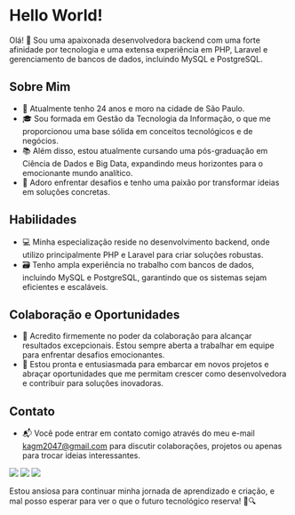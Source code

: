 # Hello World!

Olá! 👋 Sou uma apaixonada desenvolvedora backend com uma forte afinidade por tecnologia e uma extensa experiência em PHP, Laravel e gerenciamento de bancos de dados, incluindo MySQL e PostgreSQL.

## Sobre Mim

- 🔭 Atualmente tenho 24 anos e moro na cidade de São Paulo.
- 🎓 Sou formada em Gestão da Tecnologia da Informação, o que me proporcionou uma base sólida em conceitos tecnológicos e de negócios.
- 📚 Além disso, estou atualmente cursando uma pós-graduação em Ciência de Dados e Big Data, expandindo meus horizontes para o emocionante mundo analítico.
- 🚀 Adoro enfrentar desafios e tenho uma paixão por transformar ideias em soluções concretas.

## Habilidades

- 💻 Minha especialização reside no desenvolvimento backend, onde utilizo principalmente PHP e Laravel para criar soluções robustas.
- 🗃️ Tenho ampla experiência no trabalho com bancos de dados, incluindo MySQL e PostgreSQL, garantindo que os sistemas sejam eficientes e escaláveis.

## Colaboração e Oportunidades

- 👥 Acredito firmemente no poder da colaboração para alcançar resultados excepcionais. Estou sempre aberta a trabalhar em equipe para enfrentar desafios emocionantes.
- 🌟 Estou pronta e entusiasmada para embarcar em novos projetos e abraçar oportunidades que me permitam crescer como desenvolvedora e contribuir para soluções inovadoras.

## Contato

- 📬 Você pode entrar em contato comigo através do meu e-mail kagm2047@gmail.com para discutir colaborações, projetos ou apenas para trocar ideias interessantes.
<div>
<a href="https://instagram.com/kar.guimaraes" target="_blank"><img src="https://img.shields.io/badge/-Instagram-%23E4405F?style=for-the-badge&logo=instagram&logoColor=white"/></a>
<a href = "mailto:karsguimaraes@gmail.com" target="_blank"><img src="https://img.shields.io/badge/Gmail-D14836?style=for-the-badge&logo=gmail&logoColor=white"/></a>
<a href="https://www.linkedin.com/in/karine-guimaraes" target="_blank"><img src="https://img.shields.io/badge/-LinkedIn-%230077B5?style=for-the-badge&logo=linkedin&logoColor=white"/></a>   
</div>

Estou ansiosa para continuar minha jornada de aprendizado e criação, e mal posso esperar para ver o que o futuro tecnológico reserva! 🚀🔍
